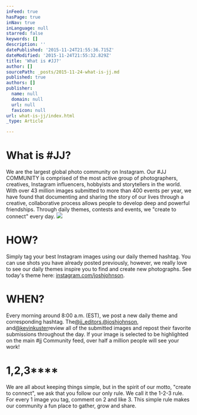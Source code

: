 ```yaml
---
inFeed: true
hasPage: true
inNav: true
inLanguage: null
starred: false
keywords: []
description: ''
datePublished: '2015-11-24T21:55:36.715Z'
dateModified: '2015-11-24T21:55:32.829Z'
title: 'What is #JJ?'
author: []
sourcePath: _posts/2015-11-24-what-is-jj.md
published: true
authors: []
publisher:
  name: null
  domain: null
  url: null
  favicon: null
url: what-is-jj/index.html
_type: Article

---
```

# What is \#JJ?

We are the largest global photo community on Instagram. Our \#JJ COMMUNITY is comprised of the most active group of photographers, creatives, Instagram influencers, hobbyists and storytellers in the world. With over 43 million images submitted to more than 400 events per year, we have found that documenting and sharing the story of our lives through a creative, collaborative process allows people to develop deep and powerful friendships. Through daily themes, contests and events, we "create to connect" every day.
![](https://the-grid-user-content.s3-us-west-2.amazonaws.com/1de31039-a56a-4215-869b-8236aed9c7d3.jpg)

# **HOW?**

Simply tag your best Instagram images using our daily themed hashtag. You can use shots you have already posted previously, however, we really love to see our daily themes inspire you to find and create new photographs. See today's theme here: [instagram.com/joshjohnson][0].

# **WHEN?**

Every morning around 8:00 a.m. (EST), we post a new daily theme and corresponding hashtag. The[@jj\_editors][1],[@joshjohnson][2], and[@kevinkuster][3]review all of the submitted images and repost their favorite submissions throughout the day. If your image is selected to be highlighted on the main \#jj Community feed, over half a million people will see your work!

# **1,2,3******

We are all about keeping things simple, but in the spirit of our motto, "create to connect", we ask that you follow our only rule. We call it the 1-2-3 rule. For every 1 image you tag, comment on 2 and like 3\. This simple rule makes our community a fun place to gather, grow and share.

[0]: http://instagram.com/joshjohnson "@joshjohnson on Instagram"
[1]: http://instagram.com/jj_editors "@jj_editors"
[2]: http://instagram.com/joshjohnson_me/ "@joshjohnson_me"
[3]: http://instagram.com/kevinkuster "@kevinkuster"